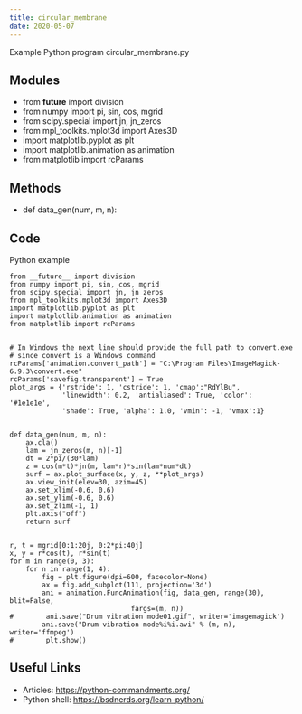 ```yaml
---
title: circular_membrane
date: 2020-05-07
---
```

Example Python program circular_membrane.py

## Modules

* from __future__ import division
* from numpy import pi, sin, cos, mgrid
* from scipy.special import jn, jn_zeros
* from mpl_toolkits.mplot3d import Axes3D
* import matplotlib.pyplot as plt
* import matplotlib.animation as animation
* from matplotlib import rcParams

## Methods

* def data_gen(num, m, n):

## Code

Python example

    from __future__ import division
    from numpy import pi, sin, cos, mgrid
    from scipy.special import jn, jn_zeros
    from mpl_toolkits.mplot3d import Axes3D
    import matplotlib.pyplot as plt
    import matplotlib.animation as animation
    from matplotlib import rcParams
    
    
    # In Windows the next line should provide the full path to convert.exe
    # since convert is a Windows command
    rcParams['animation.convert_path'] = "C:\Program Files\ImageMagick-6.9.3\convert.exe"
    rcParams['savefig.transparent'] = True
    plot_args = {'rstride': 1, 'cstride': 1, 'cmap':"RdYlBu",
                 'linewidth': 0.2, 'antialiased': True, 'color': '#1e1e1e',
                 'shade': True, 'alpha': 1.0, 'vmin': -1, 'vmax':1}
    
    
    def data_gen(num, m, n):
        ax.cla()
        lam = jn_zeros(m, n)[-1]
        dt = 2*pi/(30*lam)
        z = cos(m*t)*jn(m, lam*r)*sin(lam*num*dt)
        surf = ax.plot_surface(x, y, z, **plot_args)
        ax.view_init(elev=30, azim=45)
        ax.set_xlim(-0.6, 0.6)
        ax.set_ylim(-0.6, 0.6)
        ax.set_zlim(-1, 1)    
        plt.axis("off")
        return surf
    
    
    r, t = mgrid[0:1:20j, 0:2*pi:40j]
    x, y = r*cos(t), r*sin(t)
    for m in range(0, 3):
        for n in range(1, 4):
            fig = plt.figure(dpi=600, facecolor=None)
            ax = fig.add_subplot(111, projection='3d')
            ani = animation.FuncAnimation(fig, data_gen, range(30), blit=False,
                                  fargs=(m, n))
    #        ani.save("Drum vibration mode01.gif", writer='imagemagick')
            ani.save("Drum vibration mode%i%i.avi" % (m, n), writer='ffmpeg')
    #        plt.show()

## Useful Links

- Articles: https://python-commandments.org/
- Python shell: https://bsdnerds.org/learn-python/

